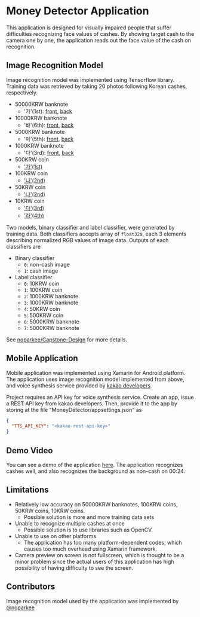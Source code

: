 # Money Detector Application

This application is designed for visually impaired people that suffer difficulties recognizing face values of cashes. By showing target cash to the camera one by one, the application reads out the face value of the cash on recognition.

## Image Recognition Model

Image recognition model was implemented using Tensorflow library. Training data was retrieved by taking 20 photos following Korean cashes, respectively.

* 50000KRW banknote
    - '가'(1st): [front](./images/50000krw-ga-observe.png), [back](./images/50000krw-ga-reverse.png)
* 10000KRW banknote
    - '바'(6th): [front](./images/10000krw-ba-observe.png), [back](./images/10000krw-ba-reverse.png)
* 5000KRW banknote
    - '마'(5th): [front](./images/5000krw-ma-observe.png), [back](./images/5000krw-ma-reverse.png)
* 1000KRW banknote
    - '다'(3rd): [front](./images/1000krw-da-observe.png), [back](./images/1000krw-da-reverse.png)
* 500KRW coin
    - ['가'(1st)](./images/500krw-ga.png)
* 100KRW coin
    - ['나'(2nd)](./images/100krw-na.png)
* 50KRW coin
    - ['나'(2nd)](./images/50krw-na.png)
* 10KRW coin
    - ['다'(3rd)](./images/10krw-da.jpeg)
    - ['라'(4th)](./images/10krw-la.png)

Two models, binary classifier and label classifier, were generated by training data. Both classifiers accepts array of `float32`s, each 3 elements describing normalized RGB values of image data. Outputs of each classifiers are

* Binary classifier
    - `0`: non-cash image
    - `1`: cash image
* Label classifier
    - `0`: 10KRW coin
    - `1`: 100KRW coin
    - `2`: 1000KRW banknote
    - `3`: 1000KRW banknote
    - `4`: 50KRW coin
    - `5`: 500KRW coin
    - `6`: 5000KRW banknote
    - `7`: 5000KRW banknote

See [noparkee/Capstone-Design](https://github.com/noparkee/Capstone-Design) for more details.

## Mobile Application

Mobile application was implemented using Xamarin for Android platform. The application uses image recognition model implemented from above, and voice synthesis service provided by [kakao developers](https://developers.kakao.com/product/voice).

Project requires an API key for voice synthesis service. Create an app, issue a REST API key from kakao developers. Then, provide it to the app by storing at the file "MoneyDetector/appsettings.json" as
```json
{
  "TTS_API_KEY": "<kakao-rest-api-key>"
}
```

## Demo Video

You can see a demo of the application [here](https://www.youtube.com/watch?v=Ho0NijayA1c). The application recognizes cashes well, and also recognizes the background as non-cash on 00:24.

## Limitations

* Relatively low accuracy on 50000KRW banknotes, 100KRW coins, 50KRW coins, 10KRW coins.
    - Possible solution is more and more training data sets
* Unable to recognize multiple cashes at once
    - Possible solution is to use libraries such as OpenCV.
* Unable to use on other platforms
    - The application has too many platform-dependent codes, which causes too much overhead using Xamarin framework.
* Camera preview on screen is not fullscreen, which is thought to be a minor problem since the actual users of this application has high possibility of having difficulty to see the screen.

## Contributors

Image recognition model used by the application was implemented by [@noparkee](https://github.com/noparkee)
